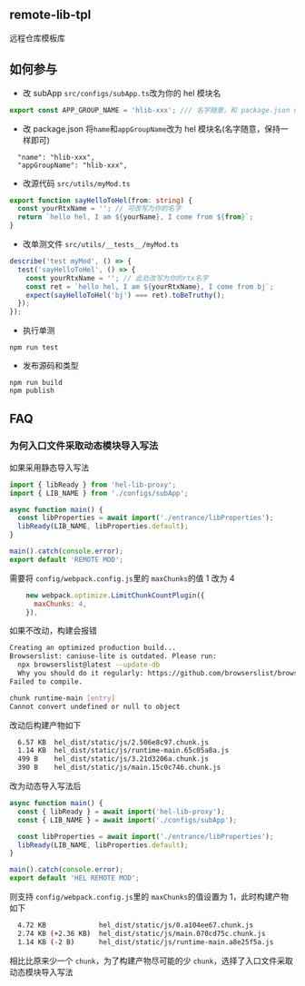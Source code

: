 ## remote-lib-tpl

远程仓库模板库

## 如何参与

- 改 subApp `src/configs/subApp.ts`改为你的 hel 模块名

```ts
export const APP_GROUP_NAME = 'hlib-xxx'; /// 名字随意，和 package.json name 一样即可
```

- 改 package.json 将`hame`和`appGroupName`改为 hel 模块名(名字随意，保持一样即可)

```
  "name": "hlib-xxx",
  "appGroupName": "hlib-xxx",
```

- 改源代码 `src/utils/myMod.ts`

```ts
export function sayHelloToHel(from: string) {
  const yourRtxName = ''; // 可改写为你的名字
  return `hello hel, I am ${yourName}, I come from ${from}`;
}
```

- 改单测文件 `src/utils/__tests__/myMod.ts`

```ts
describe('test myMod', () => {
  test('sayHelloToHel', () => {
    const yourRtxName = ''; // 此处改写为你的rtx名字
    const ret = `hello hel, I am ${yourRtxName}, I come from bj`;
    expect(sayHelloToHel('bj') === ret).toBeTruthy();
  });
});
```

- 执行单测

```
npm run test
```

- 发布源码和类型

```
npm run build
npm publish
```

## FAQ

### 为何入口文件采取动态模块导入写法

如果采用静态导入写法

```ts
import { libReady } from 'hel-lib-proxy';
import { LIB_NAME } from './configs/subApp';

async function main() {
  const libProperties = await import('./entrance/libProperties');
  libReady(LIB_NAME, libProperties.default);
}

main().catch(console.error);
export default 'REMOTE MOD';
```

需要将 `config/webpack.config.js`里的 `maxChunks`的值 1 改为 4

```js
    new webpack.optimize.LimitChunkCountPlugin({
      maxChunks: 4,
    }),
```

如果不改动，构建会报错

```bash
Creating an optimized production build...
Browserslist: caniuse-lite is outdated. Please run:
  npx browserslist@latest --update-db
  Why you should do it regularly: https://github.com/browserslist/browserslist#browsers-data-updating
Failed to compile.

chunk runtime-main [entry]
Cannot convert undefined or null to object
```

改动后构建产物如下

```bash
  6.57 KB  hel_dist/static/js/2.506e8c97.chunk.js
  1.14 KB  hel_dist/static/js/runtime-main.65c05a8a.js
  499 B    hel_dist/static/js/3.21d3206a.chunk.js
  390 B    hel_dist/static/js/main.15c0c746.chunk.js
```

改为动态导入写法后

```ts
async function main() {
  const { libReady } = await import('hel-lib-proxy');
  const { LIB_NAME } = await import('./configs/subApp');

  const libProperties = await import('./entrance/libProperties');
  libReady(LIB_NAME, libProperties.default);
}

main().catch(console.error);
export default 'HEL REMOTE MOD';
```

则支持 `config/webpack.config.js`里的 `maxChunks`的值设置为 1，此时构建产物如下

```bash
  4.72 KB             hel_dist/static/js/0.a104ee67.chunk.js
  2.74 KB (+2.36 KB)  hel_dist/static/js/main.070cd75c.chunk.js
  1.14 KB (-2 B)      hel_dist/static/js/runtime-main.a8e25f5a.js
```

相比比原来少一个 `chunk`，为了构建产物尽可能的少 `chunk`，选择了入口文件采取动态模块导入写法
